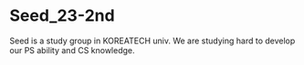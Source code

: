 # Seed_23-2nd
Seed is a study group in KOREATECH univ. We are studying hard to develop our PS ability and CS knowledge.

